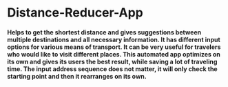 # Distance-Reducer-App

#### Helps to get the shortest distance and gives suggestions between multiple destinations and all necessary information. It has different input options for various means of transport. It can be very useful for travelers who would like to visit different places. This automated app optimizes on its own and gives its users the best result, while saving a lot of traveling time. The input address sequence does not matter, it will only check the starting point and then it rearranges on its own.
